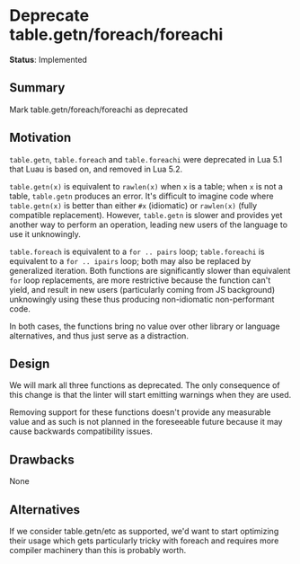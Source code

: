 # Deprecate table.getn/foreach/foreachi

**Status**: Implemented

## Summary

Mark table.getn/foreach/foreachi as deprecated

## Motivation

`table.getn`, `table.foreach` and `table.foreachi` were deprecated in Lua 5.1 that Luau is based on, and removed in Lua 5.2.

`table.getn(x)` is equivalent to `rawlen(x)` when `x` is a table; when `x` is not a table, `table.getn` produces an error. It's difficult to imagine code where `table.getn(x)` is better than either `#x` (idiomatic) or `rawlen(x)` (fully compatible replacement). However, `table.getn` is slower and provides yet another way to perform an operation, leading new users of the language to use it unknowingly.

`table.foreach` is equivalent to a `for .. pairs` loop; `table.foreachi` is equivalent to a `for .. ipairs` loop; both may also be replaced by generalized iteration. Both functions are significantly slower than equivalent `for` loop replacements, are more restrictive because the function can't yield, and result in new users (particularly coming from JS background) unknowingly using these thus producing non-idiomatic non-performant code.

In both cases, the functions bring no value over other library or language alternatives, and thus just serve as a distraction.

## Design

We will mark all three functions as deprecated. The only consequence of this change is that the linter will start emitting warnings when they are used.

Removing support for these functions doesn't provide any measurable value and as such is not planned in the foreseeable future because it may cause backwards compatibility issues.

## Drawbacks

None

## Alternatives

If we consider table.getn/etc as supported, we'd want to start optimizing their usage which gets particularly tricky with foreach and requires more compiler machinery than this is probably worth.
